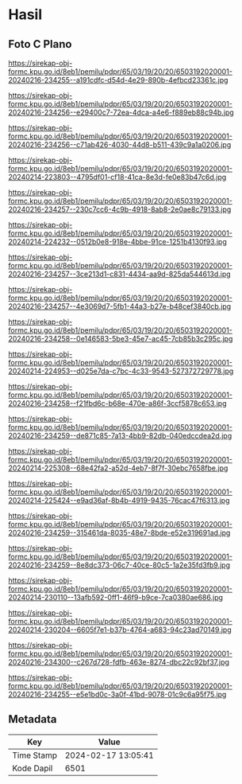 # Hasil

## Foto C Plano

https://sirekap-obj-formc.kpu.go.id/8eb1/pemilu/pdpr/65/03/19/20/20/6503192020001-20240216-234255--a191cdfc-d54d-4e29-890b-4efbcd23361c.jpg

https://sirekap-obj-formc.kpu.go.id/8eb1/pemilu/pdpr/65/03/19/20/20/6503192020001-20240216-234256--e29400c7-72ea-4dca-a4e6-f889eb88c94b.jpg

https://sirekap-obj-formc.kpu.go.id/8eb1/pemilu/pdpr/65/03/19/20/20/6503192020001-20240216-234256--c71ab426-4030-44d8-b511-439c9a1a0206.jpg

https://sirekap-obj-formc.kpu.go.id/8eb1/pemilu/pdpr/65/03/19/20/20/6503192020001-20240214-223803--4795df01-cf18-41ca-8e3d-fe0e83b47c6d.jpg

https://sirekap-obj-formc.kpu.go.id/8eb1/pemilu/pdpr/65/03/19/20/20/6503192020001-20240216-234257--230c7cc6-4c9b-4918-8ab8-2e0ae8c79133.jpg

https://sirekap-obj-formc.kpu.go.id/8eb1/pemilu/pdpr/65/03/19/20/20/6503192020001-20240214-224232--0512b0e8-918e-4bbe-91ce-1251b4130f93.jpg

https://sirekap-obj-formc.kpu.go.id/8eb1/pemilu/pdpr/65/03/19/20/20/6503192020001-20240216-234257--3ce213d1-c831-4434-aa9d-825da544613d.jpg

https://sirekap-obj-formc.kpu.go.id/8eb1/pemilu/pdpr/65/03/19/20/20/6503192020001-20240216-234257--4e3069d7-5fb1-44a3-b27e-b48cef3840cb.jpg

https://sirekap-obj-formc.kpu.go.id/8eb1/pemilu/pdpr/65/03/19/20/20/6503192020001-20240216-234258--0e146583-5be3-45e7-ac45-7cb85b3c295c.jpg

https://sirekap-obj-formc.kpu.go.id/8eb1/pemilu/pdpr/65/03/19/20/20/6503192020001-20240214-224953--d025e7da-c7bc-4c33-9543-527372729778.jpg

https://sirekap-obj-formc.kpu.go.id/8eb1/pemilu/pdpr/65/03/19/20/20/6503192020001-20240216-234258--f21fbd6c-b68e-470e-a86f-3ccf5878c653.jpg

https://sirekap-obj-formc.kpu.go.id/8eb1/pemilu/pdpr/65/03/19/20/20/6503192020001-20240216-234259--de871c85-7a13-4bb9-82db-040edccdea2d.jpg

https://sirekap-obj-formc.kpu.go.id/8eb1/pemilu/pdpr/65/03/19/20/20/6503192020001-20240214-225308--68e42fa2-a52d-4eb7-8f7f-30ebc7658fbe.jpg

https://sirekap-obj-formc.kpu.go.id/8eb1/pemilu/pdpr/65/03/19/20/20/6503192020001-20240214-225424--e9ad36af-8b4b-4919-9435-76cac47f6313.jpg

https://sirekap-obj-formc.kpu.go.id/8eb1/pemilu/pdpr/65/03/19/20/20/6503192020001-20240216-234259--315461da-8035-48e7-8bde-e52e319691ad.jpg

https://sirekap-obj-formc.kpu.go.id/8eb1/pemilu/pdpr/65/03/19/20/20/6503192020001-20240216-234259--8e8dc373-06c7-40ce-80c5-1a2e35fd3fb9.jpg

https://sirekap-obj-formc.kpu.go.id/8eb1/pemilu/pdpr/65/03/19/20/20/6503192020001-20240214-230110--13afb592-0ff1-46f9-b9ce-7ca0380ae686.jpg

https://sirekap-obj-formc.kpu.go.id/8eb1/pemilu/pdpr/65/03/19/20/20/6503192020001-20240214-230204--6605f7e1-b37b-4764-a683-94c23ad70149.jpg

https://sirekap-obj-formc.kpu.go.id/8eb1/pemilu/pdpr/65/03/19/20/20/6503192020001-20240216-234300--c267d728-fdfb-463e-8274-dbc22c92bf37.jpg

https://sirekap-obj-formc.kpu.go.id/8eb1/pemilu/pdpr/65/03/19/20/20/6503192020001-20240216-234255--e5e1bd0c-3a0f-41bd-9078-01c9c6a95f75.jpg


## Metadata

| Key        | Value               |
| ---------- | ------------------- |
| Time Stamp | 2024-02-17 13:05:41 |
| Kode Dapil | 6501                |



